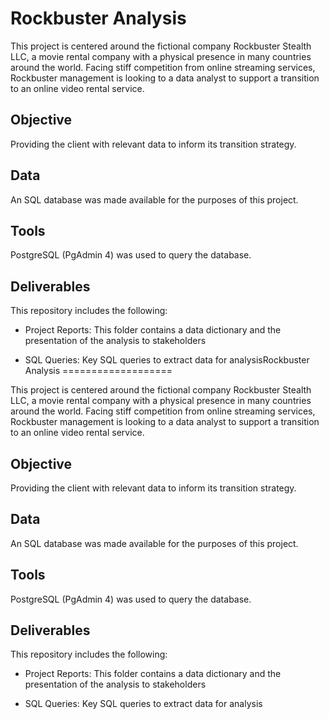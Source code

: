 Rockbuster Analysis
===================

This project is centered around the fictional company Rockbuster Stealth LLC, a movie rental company with a physical presence in many countries around the world. Facing stiff competition from online streaming services, Rockbuster management is looking to a data analyst to support a transition to an online video rental service.

Objective
---------

Providing the client with relevant data to inform its transition strategy.

Data
----

An SQL database was made available for the purposes of this project.

Tools
-----

PostgreSQL (PgAdmin 4) was used to query the database.

Deliverables
------------

This repository includes the following:

-   Project Reports: This folder contains a data dictionary and the presentation of the analysis to stakeholders

-   SQL Queries: Key SQL queries to extract data for analysisRockbuster Analysis
===================

This project is centered around the fictional company Rockbuster Stealth LLC, a movie rental company with a physical presence in many countries around the world. Facing stiff competition from online streaming services, Rockbuster management is looking to a data analyst to support a transition to an online video rental service.

Objective
---------

Providing the client with relevant data to inform its transition strategy.

Data
----

An SQL database was made available for the purposes of this project.

Tools
-----

PostgreSQL (PgAdmin 4) was used to query the database.

Deliverables
------------

This repository includes the following:

-   Project Reports: This folder contains a data dictionary and the presentation of the analysis to stakeholders

-   SQL Queries: Key SQL queries to extract data for analysis
